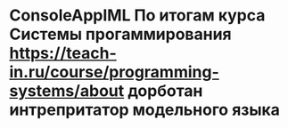 # ConsoleAppIML По итогам курса Системы прогаммирования https://teach-in.ru/course/programming-systems/about дорботан интрепритатор модельного языка
